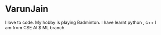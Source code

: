# VarunJain
I love to code.
My hobby is playing Badminton.
I have learnt python , c++ 
I am from CSE AI $ ML branch.
